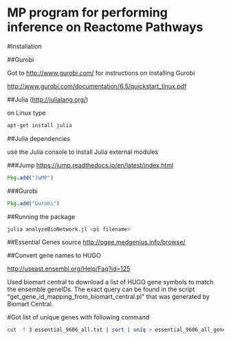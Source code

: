 # MP program for performing inference on Reactome Pathways

#Installation

##Gurobi

Got to http://www.gurobi.com/ for instructions on installing Gurobi

http://www.gurobi.com/documentation/6.5/quickstart_linux.pdf

##Julia (http://julialang.org/)

on Linux type

```bash
apt-get install julia
```

##Julia dependencies 

use the Julia console to install Julia external modules

###Jump
https://jump.readthedocs.io/en/latest/index.html
```julia
Pkg.add("JuMP")
```

###Gurobi

```julia
Pkg.add("Gurobi")
```

##Running the package

```bash
julia analyzeBioNetwork.jl <pi filename>
```

##Essential Genes source
http://ogee.medgenius.info/browse/

##Convert gene names to HUGO

http://useast.ensembl.org/Help/Faq?id=125

Used biomart central to download a list of HUGO gene symbols to match the ensemble geneIDs. The exact query can be found in the script "get_gene_id_mapping_from_biomart_central.pl" that was generated by Biomart Central.
 
#Got list of unique genes with following command

```bash
cut -f 3 essential_9606_all.txt | sort | uniq > essential_9606_all_gene_ids.txt
```

